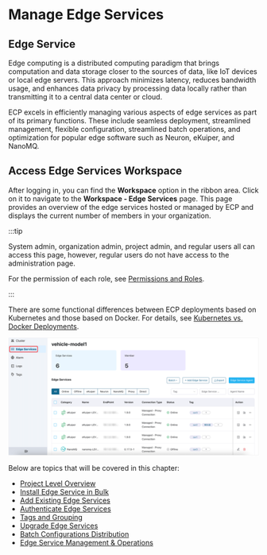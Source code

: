 # Manage Edge Services

## Edge Service

Edge computing is a distributed computing paradigm that brings computation and data storage closer to the sources of data, like IoT devices or local edge servers. This approach minimizes latency, reduces bandwidth usage, and enhances data privacy by processing data locally rather than transmitting it to a central data center or cloud.

ECP excels in efficiently managing various aspects of edge services as part of its primary functions. These include seamless deployment, streamlined management, flexible configuration, streamlined batch operations, and optimization for popular edge software such as Neuron, eKuiper, and NanoMQ.

## Access Edge Services Workspace

After logging in, you can find the **Workspace** option in the ribbon area. Click on it to navigate to the **Workspace - Edge Services** page. This page provides an overview of the edge services hosted or managed by ECP and displays the current number of members in your organization. 

:::tip

System admin, organization admin, project admin, and regular users all can access this page, however, regular users do not have access to the administration page.

For the permission of each role, see [Permissions and Roles](../acl/authorize.md#permissions-and-roles).

:::

There are some functional differences between ECP deployments based on Kubernetes and those based on Docker. For details, see [Kubernetes vs. Docker Deployments](../install/introduction.md#feature-difference-between-kubernetes-and-docker-deployment).


![edge-list](./_assets/edge-list.png) 



Below are topics that will be covered in this chapter:

- [Project Level Overview](./edge_project_statistics.md)
- [Install Edge Service in Bulk](./batch_intall)
- [Add Existing Edge Services](./batch_import)
- [Authenticate Edge Services](./e2c)
- [Tags and Grouping](./batch_tag)
- [Upgrade Edge Services](./batch_upgrade)
- [Batch Configurations Distribution](./batch_distribution)
- [Edge Service Management & Operations](./edge_ops)

<!--Overall, I think we should state the difference between K8s and docker deployment-->
